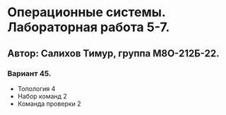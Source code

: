 # Операционные системы. Лабораторная работа 5-7.
## Автор: Салихов Тимур, группа М8О-212Б-22.
### Вариант 45.
- Топология 4
- Набор команд 2
- Команда проверки 2